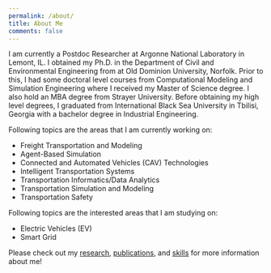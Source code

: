 ```yaml
---
permalink: /about/
title: About Me
comments: false
---
```


I am currently a Postdoc Researcher at Argonne National Laboratory in Lemont, IL. I obtained my Ph.D. in the Department of Civil and Environmental Engineering from at Old Dominion University, Norfolk. Prior to this, I had some doctoral level courses from Computational Modeling and Simulation Engineering where I received my Master of Science degree. I also hold an MBA degree from Strayer University. Before obtaining my high level degrees, I graduated from International Black Sea University in Tbilisi, Georgia with a bachelor degree in Industrial Engineering.

Following topics are the areas that I am currently working on:

   * Freight Transportation and Modeling
   * Agent-Based Simulation
   * Connected and Automated Vehicles (CAV) Technologies
   * Intelligent Transportation Systems
   * Transportation Informatics/Data Analytics
   * Transportation Simulation and Modeling
   * Transportation Safety

Following topics are the interested areas that I am studying on:

   * Electric Vehicles (EV)
   * Smart Grid

Please check out my [research](http://olcaysahin.com/research/), [publications](http://olcaysahin.com/publications/), and [skills](http://olcaysahin.com/mytoolset/) for more information about me!

